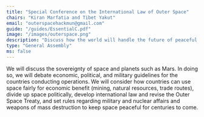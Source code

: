 ```yaml
---
title: "Special Conference on the International Law of Outer Space"
chairs: "Kiran Marfatia and Tibet Yakut"
email: "outerspacehackmun@gmail.com"
guide: "/guides/EssentialC.pdf"
image: "/images/outerspace.png"
description: "Discuss how the world will handle the future of peaceful military regulations, political boundaries, law, international trade and economics in outer space."
type: "General Assembly"
ms: false
---
```

We will discuss the sovereignty of space and planets such as Mars. In doing so, we will debate economic, political, and military guidelines for the countries conducting operations. We will consider how countries can use space fairly for economic benefit (mining, natural resources, trade routes), divide up space politically, develop international law and revise the Outer Space Treaty, and set rules regarding military and nuclear affairs and weapons of mass destruction to keep space peaceful for centuries to come.
